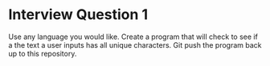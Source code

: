 # Interview Question 1

Use any language you would like. Create a program that will check to see if a the text a user inputs has all unique characters. Git push the program back up to this repository.

